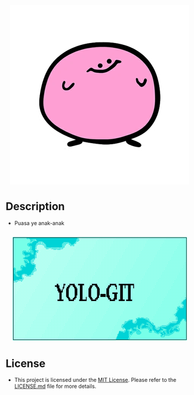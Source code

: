 <p align="center"><img src="./example/bolls/Kirbo.png"></p>

# Description

- Puasa ye anak-anak

## <p align="center"><img src="name_template_latest.png"></p>

# License

- This project is licensed under the [MIT License](LICENSE.md). Please refer to the [LICENSE.md](LICENSE.md) file for more details.
